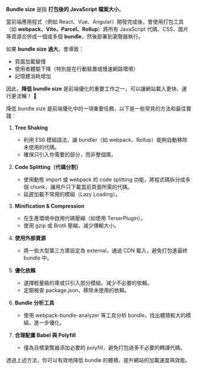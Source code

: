 
**Bundle size** 是指 **打包後的 JavaScript 檔案大小**。  

當前端應用程式（例如 React、Vue、Angular）開發完成後，會使用打包工具（如 **webpack、Vite、Parcel、Rollup**）將所有 JavaScript 代碼、CSS、圖片等資源合併成一個或多個 **bundle**，然後部署到瀏覽器執行。  

如果 **bundle size 過大**，會導致：  
- 頁面加載變慢  
- 使用者體驗下降（特別是在行動裝置或慢速網路環境）  
- 記憶體消耗增加  

因此，**降低 bundle size** 是前端優化的重要工作之一，可以讓網站載入更快、運行更流暢！ 🚀


降低 bundle size 是前端優化中的一項重要任務，以下是一些常見的方法和最佳實踐：

1. **Tree Shaking**  
   - 利用 ES6 模組語法，讓 bundler（如 webpack、Rollup）能夠自動移除未使用的代碼。  
   - 確保只引入你需要的部分，而非整個庫。

2. **Code Splitting（代碼分割）**  
   - 使用動態 import 或 webpack 的 code splitting 功能，將程式碼拆分成多個 chunk，讓用戶只下載當前頁面所需的代碼。  
   - 延遲加載不常用的模組（Lazy Loading）。

3. **Minification & Compression**  
   - 在生產環境中啟用代碼壓縮（如使用 TerserPlugin）。  
   - 使用 gzip 或 Brotli 壓縮，減少傳輸大小。

4. **使用外部資源**  
   - 將一些大型第三方庫設定為 external，通過 CDN 載入，避免打包進最終 bundle 中。

5. **優化依賴**  
   - 選擇輕量級的庫或只引入部分模組，減少不必要的依賴。  
   - 定期檢查 package.json，移除未使用的依賴。

6. **Bundle 分析工具**  
   - 使用 webpack-bundle-analyzer 等工具分析 bundle，找出體積較大的模組，進一步優化。

7. **合理配置 Babel 與 Polyfill**  
   - 僅為目標瀏覽器添加必要的 polyfill，避免打包過多不必要的轉譯代碼。

透過上述方法，你可以有效地降低 bundle 的體積，提升網站的加載速度與效能。